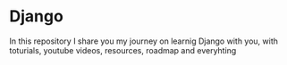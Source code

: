 # Django
In this repository I share you my journey on learnig Django with you, with toturials, youtube videos, resources, roadmap and everyhting
